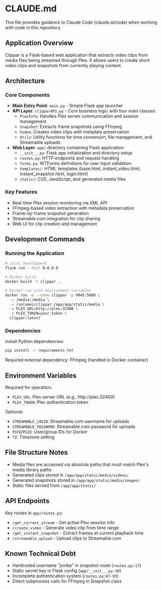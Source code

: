 # CLAUDE.md

This file provides guidance to Claude Code (claude.ai/code) when working with code in this repository.

## Application Overview

Clippar is a Flask-based web application that extracts video clips from media files being streamed through Plex. It allows users to create short video clips and snapshots from currently playing content.

## Architecture

### Core Components

- **Main Entry Point**: `main.py` - Simple Flask app launcher
- **API Layer**: `clipparAPI.py` - Core business logic with four main classes:
  - `PlexInfo`: Handles Plex server communication and session management
  - `Snapshot`: Extracts frame snapshots using FFmpeg
  - `Video`: Creates video clips with metadata preservation
  - `Utils`: Utility functions for time conversion, file management, and Streamable uploads
- **Web Layer**: `app/` directory containing Flask application:
  - `__init__.py`: Flask app initialization and directory setup
  - `routes.py`: HTTP endpoints and request handling
  - `forms.py`: WTForms definitions for user input validation
  - `templates/`: HTML templates (base.html, instant_video.html, instant_snapshot.html, login.html)
  - `static/`: CSS, JavaScript, and generated media files

### Key Features

- Real-time Plex session monitoring via XML API
- FFmpeg-based video extraction with metadata preservation
- Frame-by-frame snapshot generation
- Streamable.com integration for clip sharing
- Web UI for clip creation and management

## Development Commands

### Running the Application

```bash
# Local development
flask run --host 0.0.0.0

# Docker build
docker build -t clippar .

# Docker run with environment variables
docker run -d --name clippar -p 9945:5000 \
  -v /media:/media \
  -v /volumes/clippar:/app/app/static/media \
  -e PLEX_URL=http://plex:32400 \
  -e PLEX_TOKEN=your_token \
  clippar:latest
```

### Dependencies

Install Python dependencies:
```bash
pip install -r requirements.txt
```

Required external dependency: FFmpeg (handled in Docker container)

## Environment Variables

Required for operation:
- `PLEX_URL`: Plex server URL (e.g., http://plex:32400)
- `PLEX_TOKEN`: Plex authentication token

Optional:
- `STREAMABLE_LOGIN`: Streamable.com username for uploads
- `STREAMABLE_PASSWORD`: Streamable.com password for uploads
- `PUID`/`PGID`: User/group IDs for Docker
- `TZ`: Timezone setting

## File Structure Notes

- Media files are accessed via absolute paths that must match Plex's media library paths
- Generated clips stored in `/app/app/static/media/videos/`
- Generated snapshots stored in `/app/app/static/media/images/`
- Static files served from `/app/app/static/`

## API Endpoints

Key routes in `app/routes.py`:
- `/get_current_stream` - Get active Plex session info
- `/create_video` - Generate video clip from time range
- `/get_instant_snapshot` - Extract frames at current playback time
- `/streamable_upload` - Upload clips to Streamable.com

## Known Technical Debt

- Hardcoded username "jonike" in snapshot route (`routes.py:17`)
- Static secret key in Flask config (`app/__init__.py:10`)
- Incomplete authentication system (`routes.py:87-93`)
- Direct subprocess calls for FFmpeg in Snapshot class